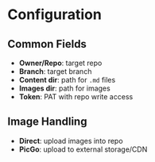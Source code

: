 # Configuration

## Common Fields

- **Owner/Repo**: target repo
- **Branch**: target branch
- **Content dir**: path for `.md` files
- **Images dir**: path for images
- **Token**: PAT with repo write access

## Image Handling

- **Direct**: upload images into repo  
- **PicGo**: upload to external storage/CDN  
